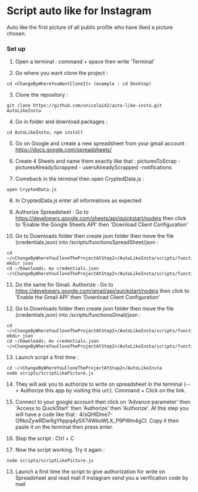# Script auto like for Instagram

Auto like the first picture of all public profile who have liked a picture chosen.

### Set up

1. Open a terminal : command + space then write 'Terminal'

2. Go where you want clone the project :
```
cd <ChangeByWhereYouWantCloneIt> (example : cd Desktop)
```

3. Clone the repository :
```
git clone https://github.com/unicolai42/auto-like-insta.git AutoLikeInsta
```

4. Go in folder and download packages :
```
cd AutoLikeInsta; npm install
```

5. Go on Google and create a new spreadsheet from your gmail account : https://docs.google.com/spreadsheets/

6. Create 4 Sheets and name them exactly like that : picturesToScrap - picturesAlreadyScrapped - usersAlreadyScrapped -notifications

7. Comeback in the terminal then open CryptedData.js :
```
open CryptedData.js
```

8. In CryptedData.js enter all informations as expected

9. Authorize Spreadsheet : Go to https://developers.google.com/sheets/api/quickstart/nodejs then click to 'Enable the Google Sheets API' then 'Download Client Configuration'

10. Go to Downloads folder then create json folder then move the file (credentials.json) into /scripts/functionsSpreadSheet/json :
```
cd ~/<ChangeByWhereYouCloneTheProjectAtStep2>/AutoLikeInsta/scripts/functionsSpreadSheet/
mkdir json
cd ~/Downloads; mv credentials.json ~/<ChangeByWhereYouCloneTheProjectAtStep2>/AutoLikeInsta/scripts/functionsSpreadSheet/json
```

11. Do the same for Gmail. Authorize : Go to https://developers.google.com/gmail/api/quickstart/nodejs then click to 'Enable the Gmail API' then 'Download Client Configuration'

12. Go to Downloads folder then create json folder then move the file (credentials.json) into /scripts/functionsGmail/json :
```
cd ~/<ChangeByWhereYouCloneTheProjectAtStep2>/AutoLikeInsta/scripts/functionsGmail/
mkdir json
cd ~/Downloads; mv credentials.json ~/<ChangeByWhereYouCloneTheProjectAtStep2>/AutoLikeInsta/scripts/functionsGmail/json
```

13. Launch script a first time :
```
cd ~/<ChangeByWhereYouCloneTheProjectAtStep2>/AutoLikeInsta
node scripts/scriptLikePicture.js
```

14. They will ask you to authorize to write on spreadsheet in the terminal (--> Authorize this app by visiting this url:). Command + Click on the link.

15. Connect to your google account then click on 'Advance parameter' then 'Access to QuickStart' then 'Authorize' then 'Authorize'. At this step you will have a code like that : 4/sQHIDme7-GftkoZywRDw9gYhppq4y5X74WkoWLX_P9PWm4gCI. Copy it then paste it on the terminal then press enter.

16. Stop the script : Ctrl + C

17. Now the script working. Try it again :
```
node scripts/scriptLikePicture.js
```


13. Launch a first time the script to give authorization for write on Spreadsheet and read mail if instagram send you a verification code by mail 
